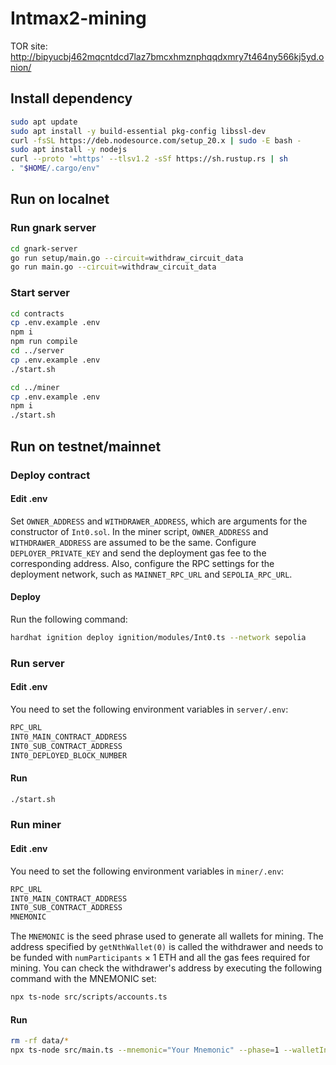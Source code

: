 # Intmax2-mining

TOR site: http://bipyucbj462mqcntdcd7laz7bmcxhmznphqqdxmry7t464ny566kj5yd.onion/

## Install dependency

```bash
sudo apt update
sudo apt install -y build-essential pkg-config libssl-dev
curl -fsSL https://deb.nodesource.com/setup_20.x | sudo -E bash -
sudo apt install -y nodejs
curl --proto '=https' --tlsv1.2 -sSf https://sh.rustup.rs | sh
. "$HOME/.cargo/env"

```

## Run on localnet

### Run gnark server

```bash
cd gnark-server
go run setup/main.go --circuit=withdraw_circuit_data
go run main.go --circuit=withdraw_circuit_data
```

### Start server

```bash
cd contracts
cp .env.example .env
npm i
npm run compile
cd ../server
cp .env.example .env
./start.sh

cd ../miner
cp .env.example .env
npm i
./start.sh
```

## Run on testnet/mainnet

### Deploy contract

#### Edit .env

Set `OWNER_ADDRESS` and `WITHDRAWER_ADDRESS`, which are arguments for the constructor of `Int0.sol`. In the miner script, `OWNER_ADDRESS` and `WITHDRAWER_ADDRESS` are assumed to be the same. Configure `DEPLOYER_PRIVATE_KEY` and send the deployment gas fee to the corresponding address.
Also, configure the RPC settings for the deployment network, such as `MAINNET_RPC_URL` and `SEPOLIA_RPC_URL`.

#### Deploy

Run the following command:

```bash
hardhat ignition deploy ignition/modules/Int0.ts --network sepolia
```

### Run server

#### Edit .env

You need to set the following environment variables in `server/.env`:

```bash
RPC_URL
INT0_MAIN_CONTRACT_ADDRESS
INT0_SUB_CONTRACT_ADDRESS
INT0_DEPLOYED_BLOCK_NUMBER
```

#### Run

```bash
./start.sh
```

### Run miner

#### Edit .env

You need to set the following environment variables in `miner/.env`:

```bash
RPC_URL
INT0_MAIN_CONTRACT_ADDRESS
INT0_SUB_CONTRACT_ADDRESS
MNEMONIC
```

The `MNEMONIC` is the seed phrase used to generate all wallets for mining. The address specified by `getNthWallet(0)` is called the withdrawer and needs to be funded with `numParticipants` × 1 ETH and all the gas fees required for mining. You can check the withdrawer's address by executing the following command with the MNEMONIC set:

```bash
npx ts-node src/scripts/accounts.ts
```

#### Run

```bash
rm -rf data/*
npx ts-node src/main.ts --mnemonic="Your Mnemonic" --phase=1 --walletIndex=0
```
